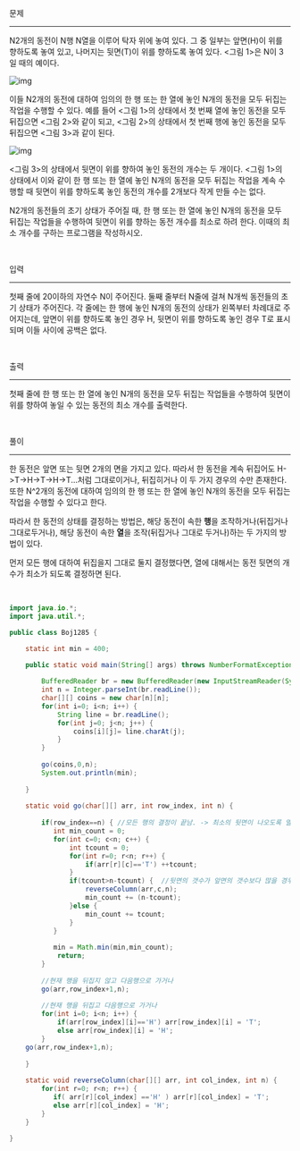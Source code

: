 문제

---

N2개의 동전이 N행 N열을 이루어 탁자 위에 놓여 있다. 그 중 일부는 앞면(H)이 위를 향하도록 놓여 있고, 나머지는 뒷면(T)이 위를 향하도록 놓여 있다. <그림 1>은 N이 3일 때의 예이다.

![img](https://www.acmicpc.net/upload/images/qFb2xhF6yGeur.png)

이들 N2개의 동전에 대하여 임의의 한 행 또는 한 열에 놓인 N개의 동전을 모두 뒤집는 작업을 수행할 수 있다. 예를 들어 <그림 1>의 상태에서 첫 번째 열에 놓인 동전을 모두 뒤집으면 <그림 2>와 같이 되고, <그림 2>의 상태에서 첫 번째 행에 놓인 동전을 모두 뒤집으면 <그림 3>과 같이 된다.

![img](https://www.acmicpc.net/upload/images/kZHVpNcZWaEy.png)

<그림 3>의 상태에서 뒷면이 위를 향하여 놓인 동전의 개수는 두 개이다. <그림 1>의 상태에서 이와 같이 한 행 또는 한 열에 놓인 N개의 동전을 모두 뒤집는 작업을 계속 수행할 때 뒷면이 위를 향하도록 놓인 동전의 개수를 2개보다 작게 만들 수는 없다.

N2개의 동전들의 초기 상태가 주어질 때, 한 행 또는 한 열에 놓인 N개의 동전을 모두 뒤집는 작업들을 수행하여 뒷면이 위를 향하는 동전 개수를 최소로 하려 한다. 이때의 최소 개수를 구하는 프로그램을 작성하시오.

<br>

입력

---

첫째 줄에 20이하의 자연수 N이 주어진다. 둘째 줄부터 N줄에 걸쳐 N개씩 동전들의 초기 상태가 주어진다. 각 줄에는 한 행에 놓인 N개의 동전의 상태가 왼쪽부터 차례대로 주어지는데, 앞면이 위를 향하도록 놓인 경우 H, 뒷면이 위를 향하도록 놓인 경우 T로 표시되며 이들 사이에 공백은 없다.

<br>

출력

---

첫째 줄에 한 행 또는 한 열에 놓인 N개의 동전을 모두 뒤집는 작업들을 수행하여 뒷면이 위를 향하여 놓일 수 있는 동전의 최소 개수를 출력한다.

<br>

풀이

---

한 동전은 앞면 또는 뒷면 2개의 면을 가지고 있다. 따라서 한 동전을 계속 뒤집어도 H->T->H->T->H->T...처럼 그대로이거나, 뒤집히거나 이 두 가지 경우의 수만 존재한다. 또한 N^2개의 동전에 대하여 임의의 한 행 또는 한 열에 놓인 N개의 동전을 모두 뒤집는 작업을 수행할 수 있다고 한다.

따라서 한 동전의 상태를 결정하는 방법은, 해당 동전이 속한 <b>행</b>을 조작하거나(뒤집거나 그대로두거나), 해당 동전이 속한 <b>열</b>을 조작(뒤집거나 그대로 두거나)하는 두 가지의 방법이 있다. 

먼저 모든 행에 대하여 뒤집을지 그대로 둘지 결정했다면, 열에 대해서는 동전 뒷면의 개수가 최소가 되도록 결정하면 된다. 

<br>

```java
import java.io.*;
import java.util.*;

public class Boj1285 {

	static int min = 400;
	
	public static void main(String[] args) throws NumberFormatException, IOException {

		BufferedReader br = new BufferedReader(new InputStreamReader(System.in));
		int n = Integer.parseInt(br.readLine());
		char[][] coins = new char[n][n];
		for(int i=0; i<n; i++) {
			String line = br.readLine();
		    for(int j=0; j<n; j++) {
		    	coins[i][j]= line.charAt(j);
		    }
		}
		
		go(coins,0,n);
		System.out.println(min);
		
	}
	
	static void go(char[][] arr, int row_index, int n) {
		
		if(row_index==n) { //모든 행의 결정이 끝남. -> 최소의 뒷면이 나오도록 열을 결정함
		   int min_count = 0;
		   for(int c=0; c<n; c++) {
			   int tcount = 0;
			   for(int r=0; r<n; r++) {
				   if(arr[r][c]=='T') ++tcount;
			   }
			   if(tcount>n-tcount) {  //뒷면의 갯수가 앞면의 갯수보다 많을 경우에만 해당 열을 뒤집는다
				   reverseColumn(arr,c,n);
				   min_count += (n-tcount);
			   }else {
				   min_count += tcount;
			   } 
		   }	
		   
		   min = Math.min(min,min_count);
		 	return;
		}
		
		//현재 행을 뒤집지 않고 다음행으로 가거나
		go(arr,row_index+1,n);
		
		//현재 행을 뒤집고 다음행으로 가거나
		for(int i=0; i<n; i++) {
			if(arr[row_index][i]=='H') arr[row_index][i] = 'T';
			else arr[row_index][i] = 'H';
		} 
    go(arr,row_index+1,n);
		
	}
	
	static void reverseColumn(char[][] arr, int col_index, int n) {
		for(int r=0; r<n; r++) {
           if( arr[r][col_index] =='H' ) arr[r][col_index] = 'T';
           else arr[r][col_index] = 'H';
		}
	}
  
}
```
